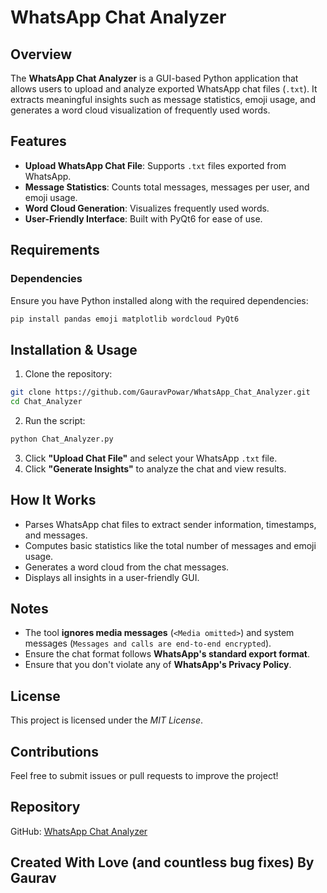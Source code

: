 # WhatsApp Chat Analyzer

## Overview
The **WhatsApp Chat Analyzer** is a GUI-based Python application that allows users to upload and analyze exported WhatsApp chat files (`.txt`). It extracts meaningful insights such as message statistics, emoji usage, and generates a word cloud visualization of frequently used words.

## Features
- **Upload WhatsApp Chat File**: Supports `.txt` files exported from WhatsApp.
- **Message Statistics**: Counts total messages, messages per user, and emoji usage.
- **Word Cloud Generation**: Visualizes frequently used words.
- **User-Friendly Interface**: Built with PyQt6 for ease of use.

## Requirements
### Dependencies
Ensure you have Python installed along with the required dependencies:
```sh
pip install pandas emoji matplotlib wordcloud PyQt6
```

## Installation & Usage
1. Clone the repository:
```sh
git clone https://github.com/GauravPowar/WhatsApp_Chat_Analyzer.git
cd Chat_Analyzer
```
2. Run the script:
```sh
python Chat_Analyzer.py
```
3. Click **"Upload Chat File"** and select your WhatsApp `.txt` file.
4. Click **"Generate Insights"** to analyze the chat and view results.

## How It Works
- Parses WhatsApp chat files to extract sender information, timestamps, and messages.
- Computes basic statistics like the total number of messages and emoji usage.
- Generates a word cloud from the chat messages.
- Displays all insights in a user-friendly GUI.

## Notes
- The tool **ignores media messages** (`<Media omitted>`) and system messages (`Messages and calls are end-to-end encrypted`).
- Ensure the chat format follows **WhatsApp's standard export format**.
- Ensure that you don't violate any of **WhatsApp's Privacy Policy**.

## License
This project is licensed under the *MIT License*.

## Contributions
Feel free to submit issues or pull requests to improve the project!

## Repository
GitHub: [WhatsApp Chat Analyzer](https://github.com/GauravPowar/WhatsApp_Chat_Analyzer/)

## Created With Love (and countless bug fixes) By Gaurav
